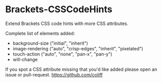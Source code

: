 Brackets-CSSCodeHints
=======================

Extend Brackets CSS code hints with more CSS attributes.

Complete list of elements added:

* background-size ("initial", "inherit")
* image-rendering ("auto", "crisp-edges", "inherit", "pixelated")
* touch-action ("auto", "none", "pan-x", "pan-y")
* will-change

If you spot a CSS attribute missing that you'd like added please open an issue or pull-request.
https://github.com/coliff
